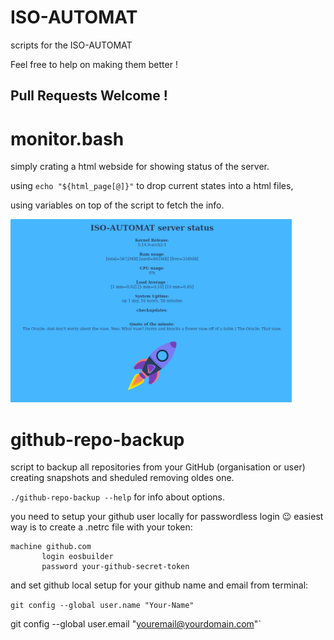 # ISO-AUTOMAT
scripts for the ISO-AUTOMAT

Feel free to help on making them better !

## Pull Requests Welcome !

# monitor.bash

simply crating a html webside for showing status of the server.

using `echo "${html_page[@]}"` to drop current states into a html files, 

using variables on top of the script to fetch the info.

<img src="https://raw.githubusercontent.com/killajoe/ISO-AUTOMAT/main/iso-automat-stat.png" width="450">

# github-repo-backup

script to backup all repositories from your GitHub (organisation or user) creating snapshots and sheduled removing oldes one.

`./github-repo-backup --help` for info about options.

you need to setup your github user locally for passwordless login :wink:
easiest way is to create a .netrc file with your token:

```
machine github.com
       login eosbuilder
       password your-github-secret-token
```

and set github local setup for your github name and email from terminal:


`git config --global user.name "Your-Name"`

git config --global user.email "youremail@yourdomain.com"`




